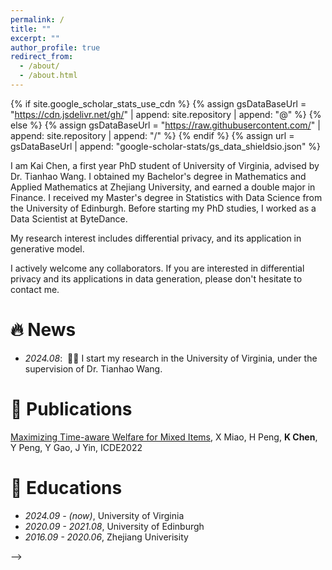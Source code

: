 ```yaml
---
permalink: /
title: ""
excerpt: ""
author_profile: true
redirect_from: 
  - /about/
  - /about.html
---
```


{% if site.google_scholar_stats_use_cdn %}
{% assign gsDataBaseUrl = "https://cdn.jsdelivr.net/gh/" | append: site.repository | append: "@" %}
{% else %}
{% assign gsDataBaseUrl = "https://raw.githubusercontent.com/" | append: site.repository | append: "/" %}
{% endif %}
{% assign url = gsDataBaseUrl | append: "google-scholar-stats/gs_data_shieldsio.json" %}

<span class='anchor' id='about-me'></span>

I am Kai Chen, a first year PhD student of University of Virginia, advised by Dr. Tianhao Wang. I obtained my Bachelor's degree in Mathematics and Applied Mathematics at Zhejiang University, and earned a double major in Finance. I received my Master's degree in Statistics with Data Science from the University of Edinburgh. Before starting my PhD studies, I worked as a Data Scientist at ByteDance.

My research interest includes differential privacy, and its application in generative model. 

I actively welcome any collaborators. If you are interested in differential privacy and its applications in data generation, please don't hesitate to contact me.


# 🔥 News
- *2024.08*: &nbsp;🎉🎉 I start my research in the University of Virginia, under the supervision of Dr. Tianhao Wang.

# 📝 Publications 

<!-- <div class='paper-box'><div class='paper-box-image'><div><div class="badge">CVPR 2016</div><img src='images/500x300.png' alt="sym" width="100%"></div></div> -->

<div class='paper-box-text' markdown="1"> 

[Maximizing Time-aware Welfare for Mixed Items](https://ieeexplore.ieee.org/abstract/document/9835641?casa_token=GK0tzyFKndkAAAAA:7v1OnnN9ngAmBrQdfkdgBNT3-IraIewezXFWum-X1H1DBJukdjxzUY4moZBpMpWFhHuwga8P), X Miao, H Peng, **K Chen**, Y Peng, Y Gao, J Yin, ICDE2022
</div>


<!--</div> -->

<!-- [Deep Residual Learning for Image Recognition](https://openaccess.thecvf.com/content_cvpr_2016/papers/He_Deep_Residual_Learning_CVPR_2016_paper.pdf)

**Kaiming He**, Xiangyu Zhang, Shaoqing Ren, Jian Sun

[**Project**](https://scholar.google.com/citations?view_op=view_citation&hl=zh-CN&user=DhtAFkwAAAAJ&citation_for_view=DhtAFkwAAAAJ:ALROH1vI_8AC) <strong><span class='show_paper_citations' data='DhtAFkwAAAAJ:ALROH1vI_8AC'></span></strong>
- Lorem ipsum dolor sit amet, consectetur adipiscing elit. Vivamus ornare aliquet ipsum, ac tempus justo dapibus sit amet. 
</div>
</div> -->

<!-- - [Lorem ipsum dolor sit amet, consectetur adipiscing elit. Vivamus ornare aliquet ipsum, ac tempus justo dapibus sit amet](https://github.com), A, B, C, **CVPR 2020** -->

<!-- # 🎖 Honors and Awards
- *2021.10* Lorem ipsum dolor sit amet, consectetur adipiscing elit. Vivamus ornare aliquet ipsum, ac tempus justo dapibus sit amet. 
- *2021.09* Lorem ipsum dolor sit amet, consectetur adipiscing elit. Vivamus ornare aliquet ipsum, ac tempus justo dapibus sit amet.  -->

# 📖 Educations
- *2024.09 - (now)*, University of Virginia 
- *2020.09 - 2021.08*, University of Edinburgh 
- *2016.09 - 2020.06*, Zhejiang Univerisity

<!-- # 💬 Invited Talks
- *2021.06*, Lorem ipsum dolor sit amet, consectetur adipiscing elit. Vivamus ornare aliquet ipsum, ac tempus justo dapibus sit amet. 
- *2021.03*, Lorem ipsum dolor sit amet, consectetur adipiscing elit. Vivamus ornare aliquet ipsum, ac tempus justo dapibus sit amet.  \| [\[video\]](https://github.com/)

<!-- # 💻 Internships
- *2019.05 - 2020.02*, [Lorem](https://github.com/), China. --> -->